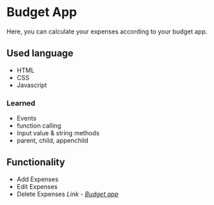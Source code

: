# Budget App
Here, you can calculate your expenses according to your budget app.

## Used language ##
- HTML 
- CSS
- Javascript

### Learned ###
- Events
- function calling
- Input value & string methods
- parent, child, appenchild 
## Functionality ##
- Add Expenses
- Edit Expenses
- Delete Expenses
*Link -  [Budget app](https://Jagrati1213.github.io/budget-app)*

